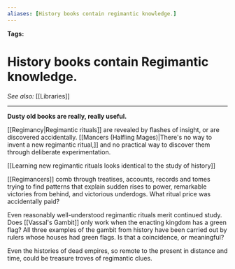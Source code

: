 ```yaml
---
aliases: [History books contain regimantic knowledge.]
---
```


**Tags:** 
# History books contain Regimantic knowledge.
*See also:* [[Libraries]]
___
**Dusty old books are really, really useful.** 

[[Regimancy|Regimantic rituals]] are revealed by flashes of insight, or are discovered accidentally. [[Mancers (Halfling Mages)|There's no way to invent a new regimantic ritual,]] and no practical way to discover them through deliberate experimentation.
  
[[Learning new regimantic rituals looks identical to the study of history]]
  
[[Regimancers]] comb through treatises, accounts, records and tomes trying to find patterns that explain sudden rises to power, remarkable victories from behind, and victorious underdogs. What ritual price was accidentally paid?  
  
Even reasonably well-understood regimantic rituals merit continued study. Does [[Vassal's Gambit]] only work when the enacting kingdom has a green flag? All three examples of the gambit from history have been carried out by rulers whose houses had green flags. Is that a coincidence, or meaningful?  
  
Even the histories of dead empires, so remote to the present in distance and time, could be treasure troves of regimantic clues.  